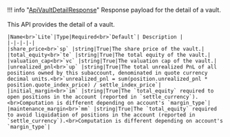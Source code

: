 !!! info "[ApiVaultDetailResponse](/../../schemas/api_vault_detail_response)"
    Response payload for the detail of a vault.<br><br>This API provides the detail of a vault.<br>

    |Name<br>`Lite`|Type|Required<br>`Default`| Description |
    |-|-|-|-|
    |share_price<br>`sp` |string|True|The share price of the vault.|
    |total_equity<br>`te` |string|True|The total equity of the vault.|
    |valuation_cap<br>`vc` |string|True|The valuation cap of the vault.|
    |unrealized_pnl<br>`up` |string|True|The total unrealized PnL of all positions owned by this subaccount, denominated in quote currency decimal units.<br>`unrealized_pnl = sum(position.unrealized_pnl * position.quote_index_price) / settle_index_price`|
    |initial_margin<br>`im` |string|True|The `total_equity` required to open positions in the account (reported in `settle_currency`).<br>Computation is different depending on account's `margin_type`|
    |maintenance_margin<br>`mm` |string|True|The `total_equity` required to avoid liquidation of positions in the account (reported in `settle_currency`).<br>Computation is different depending on account's `margin_type`|
